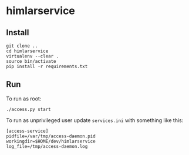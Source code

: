 # himlarservice

## Install

```
git clone ..
cd himlarservice
virtualenv --clear .
source bin/activate
pip install -r requirements.txt
```

## Run

To run as root:

```
./access.py start
```

To run as unprivileged user update `services.ini` with something like this:

```
[access-service]
pidfile=/var/tmp/access-daemon.pid
workingdir=$HOME/dev/himlarservice
log_file=/tmp/access-daemon.log
```
